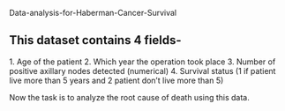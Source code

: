 Data-analysis-for-Haberman-Cancer-Survival

<h2>This dataset contains 4 fields-</h2> 
 1. Age of the patient
 2. Which year the operation took place
 3. Number of positive axillary nodes detected (numerical)
 4. Survival status (1 if patient live more than 5 years and 2 patient don’t live more than 5)

Now the task is to analyze the root cause of death using this data.
